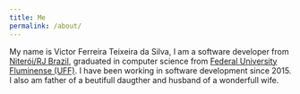 ```yaml
---
title: Me
permalink: /about/
---
```

My name is Victor Ferreira Teixeira da Silva, I am a software developer from [Niterói/RJ Brazil](https://maps.app.goo.gl/GW5YJnCtjTEda9wQ6), graduated in computer science from [Federal University Fluminense (UFF)](https://www.uff.br/). I have been working in software development since 2015. I also am father of a beutifull daugther and husband of a wonderfull wife.
